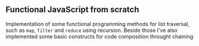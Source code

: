 ## Functional JavaScript from scratch

Implementation of some functional programming methods for list traversal, such
as `map`, `filter` and `reduce` using recursion. Beside those I've also
implemented  some basic constructs for code composition throught chaining

